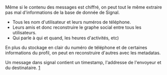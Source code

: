 Même si le contenu des messages est chiffré, on peut tout le même extraire pas mal d'informations de la base de donnée de Signal.

- Tous les nom d'utilisateur et leurs numéros de téléphone.
- Leurs amis et donc reconstruire le graphe social entre tous les utilisateurs.
- Qui parle à qui et quand, les heures d'activités, etc)

En plus du stockage en clair du numéro de téléphone et de certaines informations du profil, on peut en reconstruire d'autres avec les metadatas.

Un message dans signal contient un timestamp, l'addresse de l'envoyeur et du destinataire. [1]

[1]: https://github.com/signalapp/Signal-Server/blob/main/service/src/main/proto/TextSecure.proto
